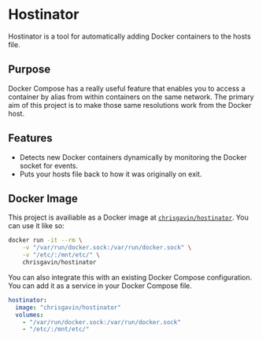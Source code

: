 # Hostinator
Hostinator is a tool for automatically adding Docker containers to the hosts file.

## Purpose
Docker Compose has a really useful feature that enables you to access a container by alias from within containers on the same network. The primary aim of this project is to make those same resolutions work from the Docker host.

## Features
* Detects new Docker containers dynamically by monitoring the Docker socket for events.
* Puts your hosts file back to how it was originally on exit.

## Docker Image
This project is availiable as a Docker image at [`chrisgavin/hostinator`](https://hub.docker.com/r/chrisgavin/hostinator/). You can use it like so:

```sh
docker run -it --rm \
	-v "/var/run/docker.sock:/var/run/docker.sock" \
	-v "/etc/:/mnt/etc/" \
	chrisgavin/hostinator
```

You can also integrate this with an existing Docker Compose configuration. You can add it as a service in your Docker Compose file.

```yaml
hostinator:
  image: "chrisgavin/hostinator"
  volumes:
    - "/var/run/docker.sock:/var/run/docker.sock"
    - "/etc/:/mnt/etc/"
```
